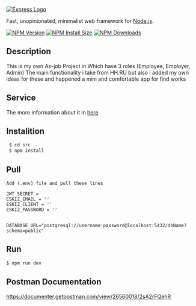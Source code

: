 [![Express Logo](https://i.cloudup.com/zfY6lL7eFa-3000x3000.png)](http://expressjs.com/)

  Fast, unopinionated, minimalist web framework for [Node.js](http://nodejs.org).

  [![NPM Version][npm-version-image]][npm-url]
  [![NPM Install Size][npm-install-size-image]][npm-install-size-url]
  [![NPM Downloads][npm-downloads-image]][npm-downloads-url]

## Description
This is my own As-job Project in Which have 3 roles (Employee, Employer, Admin)
The main functionality i take from HH.RU but also i added my own ideas for these and happened a mini and comfortable 
app for find works


## Service
The more information about it in [here](https://documenter.getpostman.com/view/663428/RzfmES4z?version=latest)

## Instalition 
```js
 $ cd src
 $ npm install
```
## Pull
```
Add (.env) file and pull these lines

JWT_SECRET = 
ESKIZ_EMAIL = ''
ESKIZ_CLIENT = ''
ESKIZ_PASSWORD = ''


DATABASE_URL="postgresql://username:password@localhost:5432/dbName?schema=public"
```

## Run
```js
$ npm run dev
```

## Postman Documentation
https://documenter.getpostman.com/view/26560018/2sA2rFQehR

[appveyor-image]: https://badgen.net/appveyor/ci/dougwilson/express/master?label=windows
[appveyor-url]: https://ci.appveyor.com/project/dougwilson/express
[coveralls-image]: https://badgen.net/coveralls/c/github/expressjs/express/master
[coveralls-url]: https://coveralls.io/r/expressjs/express?branch=master
[github-actions-ci-image]: https://badgen.net/github/checks/expressjs/express/master?label=linux
[github-actions-ci-url]: https://github.com/expressjs/express/actions/workflows/ci.yml
[npm-downloads-image]: https://badgen.net/npm/dm/express
[npm-downloads-url]: https://npmcharts.com/compare/express?minimal=true
[npm-install-size-image]: https://badgen.net/packagephobia/install/express
[npm-install-size-url]: https://packagephobia.com/result?p=express
[npm-url]: https://npmjs.org/package/express
[npm-version-image]: https://badgen.net/npm/v/express

